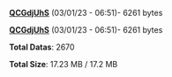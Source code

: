 [**QCGdjUhS**](/data/QCGdjUhS.txt) (03/01/23 - 06:51)- 6261 bytes

[**QCGdjUhS**](/data/QCGdjUhS.txt) (03/01/23 - 06:51)- 6261 bytes

**Total Datas**: 2670

**Total Size**: 17.23 MB / 17.2 MB